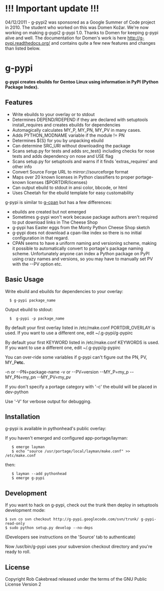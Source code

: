# !!! Important update !!! #

04/12/2011 - g-pypi2 was sponsored as a Google Summer of Code project in 2010. The student who worked on this was Domen Kožar. We're now working on making g-pypi2 g-pypi 1.0. Thanks to Domen for keeping g-pypi alive and well. The documentation for Domen's work is here http://g-pypi.readthedocs.org/ and contains quite a few new features and changes than listed below.

# g-pypi #

**g-pypi creates ebuilds for Gentoo Linux using information in PyPI (Python Package Index).**


## Features ##

  * Write ebuilds to your overlay or to stdout
  * Determines DEPEND/RDEPEND if they are declared with setuptools install\_requires and creates ebuilds for dependencies
  * Automagically calculates MY\_P, MY\_PN, MY\_PV in many cases.
  * Adds PYTHON\_MODNAME variable if the module != PN
  * Determines ${S} for you by unpacking ebuild
  * Can determine SRC\_URI without downloading the package
  * Scans setup.py for tests and adds src\_test() including checks for nose tests and adds dependency on nose and USE flag
  * Scans setup.py for setuptools and warns if it finds 'extras\_requires' and other info
  * Convert Source Forge URL to mirror://sourceforge format
  * Maps over 20 known licenses in Python classifiers to proper portage-known licenses ($PORTDIR/licenses)
  * Can output ebuild to stdout in ansi color, bbcode, or html
  * Uses Cheetah for the ebuild template for easy customability

g-pypi is similar to [g-cpan](http://www.gentoo.org/proj/en/perl/g-cpan.xml) but has a few differences:

  * ebuilds are created but not emerged
  * Sometimes g-pypi won't work because package authors aren't required to put download links in The Cheese Shop
  * g-pypi has Easter eggs from the Monty Python Cheese Shop sketch
  * g-pypi does not download a cpan-like index so there is no initial configuration in that regard.
  * CPAN seems to have a uniform naming and versioning scheme, making it possible to automatically convert to portage's package naming scheme. Unfortunately anyone can index a Python package on PyPI using crazy names and versions, so you may have to manually set PV with the --PV option etc.


## Basic Usage ##

Write ebuild and ebuilds for dependencies to your overlay:

```
  $ g-pypi package_name
```

Output ebuild to stdout:

```
  $  g-pypi -p package_name
```

By default your first overlay listed in /etc/make.conf PORTDIR\_OVERLAY is used. If you want to use a different one, edit ~/.g-pypi/g-pypirc

By default your first KEYWORD listed in /etc/make.conf KEYWORDS is used. If you want to use a different one, edit ~/.g-pypi/g-pypirc

You can over-ride some variables if g-pypi can't figure out the PN, PV, MY\_P**etc.**

-n or --PN=package-name
-v or --PV=version
--MY\_P=my\_p
--MY\_PN=my\_pn
--MY\_PV=my\_pv

If you don't specify a portage category with '-c' the ebuild will be placed in dev-python

Use '-V' for verbose output for debugging.

## Installation ##

g-pypi is available in pythonhead's public overlay:

If you haven't emerged and configured app-portage/layman:

```
   $ emerge layman
   $ echo "source /usr/portage/local/layman/make.conf" >> /etc/make.conf
```

then:

```
   $ layman --add pythonhead
   $ emerge g-pypi
```

## Development ##

If you want to hack on g-pypi, check out the trunk then deploy in setuptools development mode:

```
$ svn co svn checkout http://g-pypi.googlecode.com/svn/trunk/ g-pypi-read-only
$ sudo python setup.py develop --no-deps
```

(Developers see instructions on the 'Source' tab to authenticate)

Now /usr/bin/g-pypi uses your subversion checkout directory and you're ready to roll.


## License ##

Copyright Rob Cakebread released under the terms of the GNU Public License Version 2